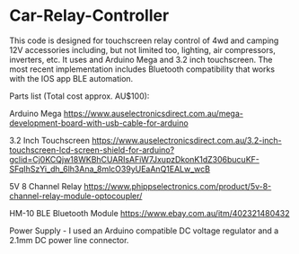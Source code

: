 # Car-Relay-Controller
This code is designed for touchscreen relay control of 4wd and camping 12V accessories including, but not limited too, lighting, air compressors, inverters, etc. It uses and Arduino Mega and 3.2 inch touchscreen. The most recent implementation includes Bluetooth compatibility that works with the IOS app BLE automation.


Parts list (Total cost approx. AU$100):

Arduino Mega https://www.auselectronicsdirect.com.au/mega-development-board-with-usb-cable-for-arduino

3.2 Inch Touchscreen https://www.auselectronicsdirect.com.au/3.2-inch-touchscreen-lcd-screen-shield-for-arduino?gclid=Cj0KCQjw18WKBhCUARIsAFiW7JxupzDkonK1dZ306bucuKF-SFqIhSzYi_dh_6lh3Ana_8mlcO39yUEaAnQ1EALw_wcB

5V 8 Channel Relay https://www.phippselectronics.com/product/5v-8-channel-relay-module-optocoupler/ 

HM-10 BLE Bluetooth Module https://www.ebay.com.au/itm/402321480432

Power Supply - I used an Arduino compatible DC voltage regulator and a 2.1mm DC power line connector.
